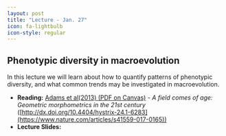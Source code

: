 ```yaml
---
layout: post
title: "Lecture - Jan. 27"
icon: fa-lightbulb
icon-style: regular
---
```


## Phenotypic diversity in macroevolution

In this lecture we will learn about how to quantify patterns of phenotypic diversity, and what common trends may be investigated in macroevolution. 

* **Reading:** [Adams et al(2013) <i class="fas fa-file-pdf"></i> (PDF on Canvas)](https://canvas.iastate.edu/courses/89027/files/18189754) - _A field comes of age: Geometric morphometrics in the 21st century_ ([http://dx.doi.org/10.4404/hystrix-24.1-6283](https://www.nature.com/articles/s41559-017-0165))
* **Lecture Slides:** [<i class="fas fa-chalkboard-teacher"></i>](https://eeob-macroevolution.github.io/course-documents/lecture-slides/03-PhenotypicDiversity.pdf)
